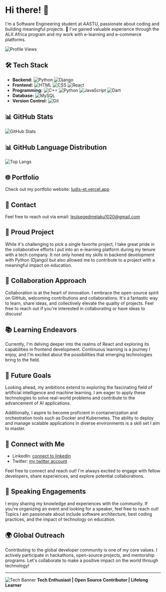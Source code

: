 # Hi there! 👋

I'm a Software Engineering student at AASTU, passionate about coding and building meaningful projects. 🚀 I've gained valuable experience through the ALX Africa program and my work with e-learning and e-commerce platforms.

![Profile Views](https://komarev.com/ghpvc/?username=your-username&color=blue)

## 🛠️ Tech Stack
- **Backend:** ![Python](https://img.icons8.com/color/48/000000/python.png) ![Django](https://img.icons8.com/color/48/000000/django.png)
- **Frontend:** ![HTML](https://img.icons8.com/color/48/000000/html.png) ![CSS](https://img.icons8.com/color/48/000000/css.png) ![React](https://img.icons8.com/color/48/000000/react-native.png)
- **Programming:** ![C++](https://img.icons8.com/color/48/000000/c-plus-plus-logo.png) ![Python](https://img.icons8.com/color/48/000000/python.png) ![JavaScript](https://img.icons8.com/color/48/000000/javascript.png) ![Dart](https://img.icons8.com/color/48/000000/dart.png)
- **Database:** ![MySQL](https://img.icons8.com/ios/50/000000/mysql-logo.png)
- **Version Control:** ![Git](https://img.icons8.com/color/48/000000/git.png)

## 📊 GitHub Stats
![GitHub Stats](https://github-readme-stats.vercel.app/api?username=Ludis-et&show_icons=true&count_private=true&hide=contribs,prs&theme=radical)


## 📊 GitHub Language Distribution
![Top Langs](https://github-readme-stats.vercel.app/api/top-langs/?username=Ludis-et&layout=compact&theme=radical)




## 🌐 Portfolio
Check out my portfolio website: [ludis-et.vercel.app](https://ludis-et.vercel.app)

## 📧 Contact
Feel free to reach out via email: [leulsegedmelaku1020@gmail.com](mailto:leulsegedmelaku1020@gmail.com)

## 🚀 Proud Project
While it's challenging to pick a single favorite project, I take great pride in the collaborative efforts I put into an e-learning platform during my tenure with a tech company. It not only honed my skills in backend development with Python (Django) but also allowed me to contribute to a project with a meaningful impact on education.

## 🤝 Collaboration Approach
Collaboration is at the heart of innovation. I embrace the open-source spirit on GitHub, welcoming contributions and collaborations. It's a fantastic way to learn, share ideas, and collectively elevate the quality of projects. Feel free to reach out if you're interested in collaborating or have ideas to discuss!

## 📚 Learning Endeavors
Currently, I'm delving deeper into the realms of React and exploring its capabilities in frontend development. Continuous learning is a journey I enjoy, and I'm excited about the possibilities that emerging technologies bring to the field.

## 🎯 Future Goals
Looking ahead, my ambitions extend to exploring the fascinating field of artificial intelligence and machine learning. I am eager to apply these technologies to solve real-world problems and contribute to the advancement of AI applications.

Additionally, I aspire to become proficient in containerization and orchestration tools such as Docker and Kubernetes. The ability to deploy and manage scalable applications in diverse environments is a skill set I aim to master.

## 🔗 Connect with Me
- LinkedIn: [connect to linkedin](https://www.linkedin.com/in/lulsgd/)
- Twitter: [my twitter account](https://twitter.com/lulsgd)

Feel free to connect and reach out! I'm always excited to engage with fellow developers, share experiences, and explore potential collaborations.

## 🎤 Speaking Engagements
I enjoy sharing my knowledge and experiences with the community. If you're organizing an event and looking for a speaker, feel free to reach out! Topics I am passionate about include software architecture, best coding practices, and the impact of technology on education.

## 🌍 Global Outreach
Contributing to the global developer community is one of my core values. I actively participate in hackathons, open-source projects, and mentorship programs. Let's collaborate to make a positive impact on the world through technology!

---

![Tech Banner](https://img.icons8.com/bubbles/50/000000/code.png) **Tech Enthusiast | Open Source Contributor | Lifelong Learner**

